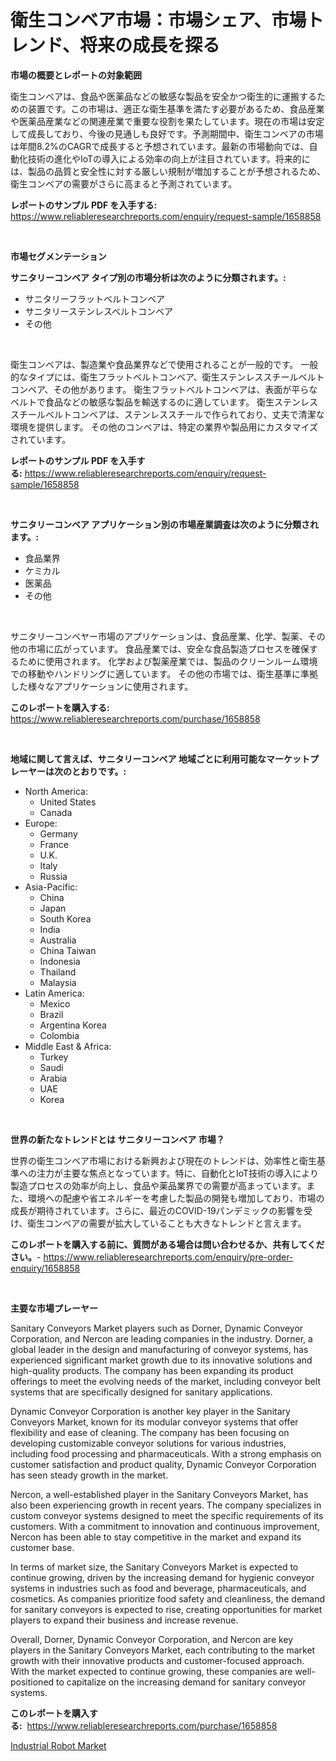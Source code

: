 <p><h1>衛生コンベア市場：市場シェア、市場トレンド、将来の成長を探る</h1></p><p><strong>市場の概要とレポートの対象範囲</strong></p>
<p><p>衛生コンベアは、食品や医薬品などの敏感な製品を安全かつ衛生的に運搬するための装置です。この市場は、適正な衛生基準を満たす必要があるため、食品産業や医薬品産業などの関連産業で重要な役割を果たしています。現在の市場は安定して成長しており、今後の見通しも良好です。予測期間中、衛生コンベアの市場は年間8.2%のCAGRで成長すると予想されています。最新の市場動向では、自動化技術の進化やIoTの導入による効率の向上が注目されています。将来的には、製品の品質と安全性に対する厳しい規制が増加することが予想されるため、衛生コンベアの需要がさらに高まると予測されています。</p></p>
<p><strong>レポートのサンプル PDF を入手する:</strong> <a href="https://www.reliableresearchreports.com/enquiry/request-sample/1658858">https://www.reliableresearchreports.com/enquiry/request-sample/1658858</a></p>
<p>&nbsp;</p>
<p><strong>市場セグメンテーション</strong></p>
<p><strong>サニタリーコンベア タイプ別の市場分析は次のように分類されます。:</strong></p>
<p><ul><li>サニタリーフラットベルトコンベア</li><li>サニタリーステンレスベルトコンベア</li><li>その他</li></ul></p>
<p>&nbsp;</p>
<p><p>衛生コンベアは、製造業や食品業界などで使用されることが一般的です。 一般的なタイプには、衛生フラットベルトコンベア、衛生ステンレススチールベルトコンベア、その他があります。 衛生フラットベルトコンベアは、表面が平らなベルトで食品などの敏感な製品を輸送するのに適しています。 衛生ステンレススチールベルトコンベアは、ステンレススチールで作られており、丈夫で清潔な環境を提供します。 その他のコンベアは、特定の業界や製品用にカスタマイズされています。</p></p>
<p><strong>レポートのサンプル PDF を入手する:</strong>&nbsp;<a href="https://www.reliableresearchreports.com/enquiry/request-sample/1658858">https://www.reliableresearchreports.com/enquiry/request-sample/1658858</a></p>
<p>&nbsp;</p>
<p><strong> サニタリーコンベア アプリケーション別の市場産業調査は次のように分類されます。:</strong></p>
<p><ul><li>食品業界</li><li>ケミカル</li><li>医薬品</li><li>その他</li></ul></p>
<p>&nbsp;</p>
<p><p>サニタリーコンベヤー市場のアプリケーションは、食品産業、化学、製薬、その他の市場に広がっています。 食品産業では、安全な食品製造プロセスを確保するために使用されます。 化学および製薬産業では、製品のクリーンルーム環境での移動やハンドリングに適しています。 その他の市場では、衛生基準に準拠した様々なアプリケーションに使用されます。</p></p>
<p><strong>このレポートを購入する:</strong>&nbsp; <a href="https://www.reliableresearchreports.com/purchase/1658858">https://www.reliableresearchreports.com/purchase/1658858</a></p>
<p>&nbsp;</p>
<p><strong>地域に関して言えば、サニタリーコンベア 地域ごとに利用可能なマーケットプレーヤーは次のとおりです。:</strong></p>
<p><ul>
    <li>
        North America:
        <ul>
            <li>United States</li>
            <li>Canada</li>
        </ul>
    </li>
    <li>
        Europe:
        <ul>
            <li>Germany</li>
            <li>France</li>
            <li>U.K.</li>
            <li>Italy</li>
            <li>Russia</li>
        </ul>
    </li>
    <li>
        Asia-Pacific:
        <ul>
            <li>China</li>
            <li>Japan</li>
            <li>South Korea</li>
            <li>India</li>
            <li>Australia</li>
            <li>China Taiwan</li>
            <li>Indonesia</li>
            <li>Thailand</li>
            <li>Malaysia</li>
        </ul>
    </li>
    <li>
        Latin America:
        <ul>
            <li>Mexico</li>
            <li>Brazil</li>
            <li>Argentina Korea</li>
            <li>Colombia</li>
        </ul>
    </li>
    <li>
        Middle East & Africa:
        <ul>
            <li>Turkey</li>
            <li>Saudi</li>
            <li>Arabia</li>
            <li>UAE</li>
            <li>Korea</li>
        </ul>
    </li>
    </ul></p>
<p>&nbsp;</p>
<p><strong>世界の新たなトレンドとは サニタリーコンベア 市場？</strong></p>
<p><p>世界の衛生コンベア市場における新興および現在のトレンドは、効率性と衛生基準への注力が主要な焦点となっています。特に、自動化とIoT技術の導入により製造プロセスの効率が向上し、食品や薬品業界での需要が高まっています。また、環境への配慮や省エネルギーを考慮した製品の開発も増加しており、市場の成長が期待されています。さらに、最近のCOVID-19パンデミックの影響を受け、衛生コンベアの需要が拡大していることも大きなトレンドと言えます。</p></p>
<p><strong>このレポートを購入する前に、質問がある場合は問い合わせるか、共有してください。</strong>- <a href="https://www.reliableresearchreports.com/enquiry/pre-order-enquiry/1658858">https://www.reliableresearchreports.com/enquiry/pre-order-enquiry/1658858</a></p>
<p>&nbsp;</p>
<p><strong>主要な市場プレーヤー</strong></p>
<p><p>Sanitary Conveyors Market players such as Dorner, Dynamic Conveyor Corporation, and Nercon are leading companies in the industry. Dorner, a global leader in the design and manufacturing of conveyor systems, has experienced significant market growth due to its innovative solutions and high-quality products. The company has been expanding its product offerings to meet the evolving needs of the market, including conveyor belt systems that are specifically designed for sanitary applications.</p><p>Dynamic Conveyor Corporation is another key player in the Sanitary Conveyors Market, known for its modular conveyor systems that offer flexibility and ease of cleaning. The company has been focusing on developing customizable conveyor solutions for various industries, including food processing and pharmaceuticals. With a strong emphasis on customer satisfaction and product quality, Dynamic Conveyor Corporation has seen steady growth in the market.</p><p>Nercon, a well-established player in the Sanitary Conveyors Market, has also been experiencing growth in recent years. The company specializes in custom conveyor systems designed to meet the specific requirements of its customers. With a commitment to innovation and continuous improvement, Nercon has been able to stay competitive in the market and expand its customer base.</p><p>In terms of market size, the Sanitary Conveyors Market is expected to continue growing, driven by the increasing demand for hygienic conveyor systems in industries such as food and beverage, pharmaceuticals, and cosmetics. As companies prioritize food safety and cleanliness, the demand for sanitary conveyors is expected to rise, creating opportunities for market players to expand their business and increase revenue.</p><p>Overall, Dorner, Dynamic Conveyor Corporation, and Nercon are key players in the Sanitary Conveyors Market, each contributing to the market growth with their innovative products and customer-focused approach. With the market expected to continue growing, these companies are well-positioned to capitalize on the increasing demand for sanitary conveyor systems.</p></p>
<p><strong>このレポートを購入する:</strong>&nbsp;&nbsp;<a href="https://www.reliableresearchreports.com/purchase/1658858">https://www.reliableresearchreports.com/purchase/1658858</a></p>
<p><p><a href="https://github.com/YashRP12/Market-Research-Report-List-4/blob/main/industrial-robot-market.md">Industrial Robot Market</a></p></p>